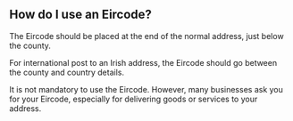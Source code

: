 ##  How do I use an Eircode?

The Eircode should be placed at the end of the normal address, just below the
county.

For international post to an Irish address, the Eircode should go between the
county and country details.

It is not mandatory to use the Eircode. However, many businesses ask you for
your Eircode, especially for delivering goods or services to your address.
